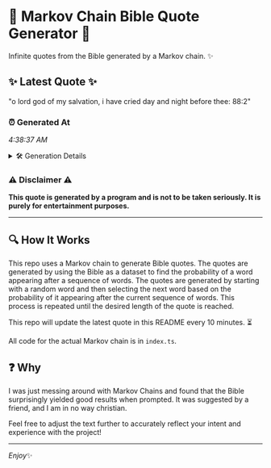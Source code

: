 # 📖 Markov Chain Bible Quote Generator 📖

Infinite quotes from the Bible generated by a Markov chain. ✨

## ✨ Latest Quote ✨
"o lord god of my salvation, i have cried day and night before thee: 88:2"

### ⏰ Generated At
*4:38:37 AM*

<details>
    <summary>🛠️ Generation Details</summary>
    <p>
        <strong>🌱 Seed:</strong> o<br>
        <strong>🔄 Iterations:</strong> 14<br>
        <strong>📜 Context History:</strong><br>[ o ]: lord<br>[ o, lord ]: god<br>[ o, lord, god ]: of<br>[ o, lord, god, of ]: my<br>[ o, lord, god, of, my ]: salvation,<br>[ o, lord, god, of, my, salvation, ]: i<br>[ lord, god, of, my, salvation,, i ]: have<br>[ god, of, my, salvation,, i, have ]: cried<br>[ of, my, salvation,, i, have, cried ]: day<br>[ my, salvation,, i, have, cried, day ]: and<br>[ salvation,, i, have, cried, day, and ]: night<br>[ i, have, cried, day, and, night ]: before<br>[ have, cried, day, and, night, before ]: thee:<br>[ cried, day, and, night, before, thee: ]: 88:2<br>
    </p>
</details>

### ⚠️ Disclaimer ⚠️
**This quote is generated by a program and is not to be taken seriously. It is purely for entertainment purposes.**

---

## 🔍 How It Works

This repo uses a Markov chain to generate Bible quotes. The quotes are generated by using the Bible as a dataset to find the probability of a word appearing after a sequence of words. The quotes are generated by starting with a random word and then selecting the next word based on the probability of it appearing after the current sequence of words. This process is repeated until the desired length of the quote is reached.

This repo will update the latest quote in this README every 10 minutes. ⏳

All code for the actual Markov chain is in `index.ts`.

## ❓ Why

I was just messing around with Markov Chains and found that the Bible surprisingly yielded good results when prompted. 
It was suggested by a friend, and I am in no way christian.

Feel free to adjust the text further to accurately reflect your intent and experience with the project!

---

*Enjoy*✨
